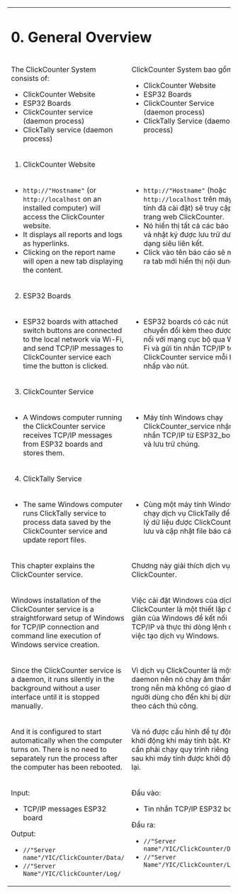 <table style="border-style: none">
<tr style="border-style: none">
<td colspan=2 valign="top" style="border-style: none">

# 0. General Overview

</td>
</tr>
<tr style="border-style: none">
<td valign="top" width="50%" style="border-style: none">

The ClickCounter System consists of:

- ClickCounter Website
- ESP32 Boards
- ClickCounter service (daemon process)
- ClickTally service (daemon process)

</td>
<td valign="top" width="50%" style="border-style: none">

ClickCounter System bao gồm:

- ClickCounter Website
- ESP32 Boards
- ClickCounter Service (daemon process)
- ClickTally Service (daemon process)

</td>
</tr>
<tr style="border-style: none">
<td colspan=2 valign="top" width="100%" style="border-style: none">

1. ClickCounter Website

</td>
</tr>
<tr style="border-style: none">
<td valign="top" width="50%" style="border-style: none">

- `http://"Hostname"` (or `http://localhost` on an installed computer) will access the ClickCounter website.
- It displays all reports and logs as hyperlinks.
- Clicking on the report name will open a new tab displaying the content.
   
</td>
<td valign="top" width="50%" style="border-style: none">

- `http://"Hostname"` (hoặc `http://localhost` trên máy tính đã cài đặt) sẽ truy cập trang web ClickCounter.
- Nó hiển thị tất cả các báo cáo và nhật ký được lưu trữ dưới dạng siêu liên kết.
- Click vào tên báo cáo sẽ mở ra tab mới hiển thị nội dung.

</td>
</tr>
<tr style="border-style: none">
<td colspan=2 valign="top" width="100%" style="border-style: none">

2. ESP32 Boards

</td>
</tr>
<tr style="border-style: none">
<td valign="top" width="50%" style="border-style: none">

- ESP32 boards with attached switch buttons are connected to the local network via Wi-Fi, and send TCP/IP messages to  ClickCounter service each time the button is clicked.

</td>
<td valign="top" width="50%" style="border-style: none">

- ESP32 boards có các nút chuyển đổi kèm theo được kết nối với mạng cục bộ qua Wi-Fi và gửi tin nhắn TCP/IP tới ClickCounter service mỗi khi nhấp vào nút.

</td>
</tr>
<tr style="border-style: none">
<td colspan=2 valign="top" width="100%" style="border-style: none">

3. ClickCounter Service

</td>
</tr>
<tr style="border-style: none">
<td valign="top" width="50%" style="border-style: none">

- A Windows computer running the ClickCounter service receives TCP/IP messages from ESP32 boards and stores them.

</td>
<td valign="top" width="50%" style="border-style: none">

- Máy tính Windows chạy ClickCounter_service nhận tin nhắn TCP/IP từ ESP32_boards và lưu trữ chúng.

</td>
</tr>
<tr style="border-style: none">
<td colspan=2 valign="top" width="100%" style="border-style: none">

4. ClickTally Service

</td>
</tr>
<tr style="border-style: none">
<td valign="top" width="50%" style="border-style: none">

- The same Windows computer runs ClickTally service to process data saved by the ClickCounter service and update report files.

</td>
<td valign="top" width="50%" style="border-style: none">

- Cùng một máy tính Windows chạy dịch vụ ClickTally để xử lý dữ liệu được ClickCounter lưu và cập nhật file báo cáo.


</td>
</tr>
<tr style="border-style: none">
<td valign="top" width="50%" style="border-style: none">

This chapter explains the ClickCounter service.

</td>
<td valign="top" width="50%" style="border-style: none">

Chương này giải thích dịch vụ ClickCounter.

</td>
</tr>
<tr style="border-style: none">
<td valign="top" width="50%" style="border-style: none">

Windows installation of the ClickCounter service is a straightforward setup of Windows for TCP/IP connection and command line execution of Windows service creation.

</td>
<td valign="top" width="50%" style="border-style: none">

Việc cài đặt Windows của dịch vụ ClickCounter là một thiết lập đơn giản của Windows để kết nối TCP/IP và thực thi dòng lệnh của việc tạo dịch vụ Windows.

</td>
</tr>
<tr style="border-style: none">
<td valign="top" width="50%" style="border-style: none">

Since the ClickCounter service is a daemon, it runs silently in the background without a user interface until it is stopped manually.

</td>
<td valign="top" width="50%" style="border-style: none">

Vì dịch vụ ClickCounter là một daemon nên nó chạy âm thầm trong nền mà không có giao diện người dùng cho đến khi bị dừng theo cách thủ công.

</td>
</tr>
<tr style="border-style: none">
<td valign="top" width="50%" style="border-style: none">

And it is configured to start automatically when the computer turns on.  There is no need to separately run the process after the computer has been rebooted.

</td>
<td valign="top" width="50%" style="border-style: none">

Và nó được cấu hình để tự động khởi động khi máy tính bật. Không cần phải chạy quy trình riêng biệt sau khi máy tính được khởi động lại.

</td>
</tr>
<tr style="border-style: none">
<td valign="top" width="50%" style="border-style: none">


Input:

- TCP/IP messages ESP32 board

Output:

- `//"Server name"/YIC/ClickCounter/Data/`
- `//"Server Name"/YIC/ClickCounter/Log/`

</td>
<td valign="top" width="50%" style="border-style: none">


Đầu vào:

- Tin nhắn TCP/IP ESP32 board

Đầu ra:

- `//"Server name"/YIC/ClickCounter/Data/`
- `//"Server Name"/YIC/ClickCounter/Log/`

</td>
</tr>
</table>
